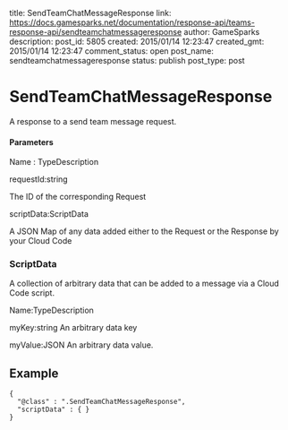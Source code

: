 title: SendTeamChatMessageResponse
link: https://docs.gamesparks.net/documentation/response-api/teams-response-api/sendteamchatmessageresponse
author: GameSparks
description: 
post_id: 5805
created: 2015/01/14 12:23:47
created_gmt: 2015/01/14 12:23:47
comment_status: open
post_name: sendteamchatmessageresponse
status: publish
post_type: post

<!--A response to a send team message request. -->

# SendTeamChatMessageResponse

A response to a send team message request.

#### Parameters

Name : TypeDescription

requestId:string

The ID of the corresponding Request

scriptData:ScriptData

A JSON Map of any data added either to the Request or the Response by your Cloud Code

### ScriptData

A collection of arbitrary data that can be added to a message via a Cloud Code script.

Name:TypeDescription

myKey:string
An arbitrary data key

myValue:JSON
An arbitrary data value.
  


## Example
    
    
    {
      "@class" : ".SendTeamChatMessageResponse",
      "scriptData" : { }
    }